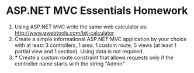# ASP.NET MVC Essentials Homework

1. Using ASP.NET MVC write the same web calculator as: http://www.gwebtools.com/bit-calculator
2. Create a simple informational ASP.NET MVC application by your choice with at least 3 controllers, 1 area, 1 custom route, 5 views (at least 1 partial view and 1 section). Using data is not required.
3. __*__ Create a custom route constraint that allows requests only if the controller name starts with the string "Admin"
